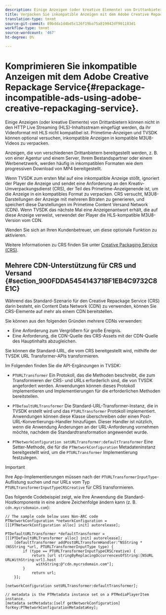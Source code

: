 ```yaml
---
description: Einige Anzeigen (oder kreative Elemente) von Drittanbietern können nicht in den HTTP Live Streaming (HLS)-Inhaltsstream eingefügt werden, da ihr Videoformat mit HLS nicht kompatibel ist. Primetime-Anzeigen und TVSDK können optional versuchen, inkompatible Anzeigen in kompatible M3U8-Videos zu verpacken.
title: Verpacken Sie inkompatible Anzeigen mit dem Adobe Creative Repackage Service neu.
translation-type: tm+mt
source-git-commit: 89bdda1d4bd5c126f19ba75a819942df901183d1
workflow-type: tm+mt
source-wordcount: '467'
ht-degree: 0%

---
```



# Komprimieren Sie inkompatible Anzeigen mit dem Adobe Creative Repackage Service{#repackage-incompatible-ads-using-adobe-creative-repackaging-service}.

Einige Anzeigen (oder kreative Elemente) von Drittanbietern können nicht in den HTTP Live Streaming (HLS)-Inhaltsstream eingefügt werden, da ihr Videoformat mit HLS nicht kompatibel ist. Primetime-Anzeigen und TVSDK können optional versuchen, inkompatible Anzeigen in kompatible M3U8-Videos zu verpacken.

Anzeigen, die von verschiedenen Drittanbietern bereitgestellt werden, z. B. von einer Agentur und einem Server, Ihrem Bestandspartner oder einem Werbenetzwerk, werden häufig in inkompatiblen Formaten wie dem progressiven Download von MP4 bereitgestellt.

Wenn TVSDK zum ersten Mal auf eine inkompatible Anzeige stößt, ignoriert der Player die Anzeige und sendet eine Anforderung an den Kreativ-Umverpackungsdienst (CRS), der Teil des Primetime-Anzeigenende ist, um die Anzeige in ein kompatibles Format zu verpacken. CRS versucht, M3U8-Darstellungen der Anzeige mit mehreren Bitraten zu generieren, und speichert diese Darstellungen im Primetime Content Versand Network (CDN). Wenn TVSDK das nächste Mal eine Anzeigenantwort erhält, die auf diese Anzeige verweist, verwendet der Player die HLS-kompatible M3U8-Version vom CDN.

Wenden Sie sich an Ihren Kundenbetreuer, um diese optionale Funktion zu aktivieren.

Weitere Informationen zu CRS finden Sie unter [Creative Packaging Service (CRS)](https://helpx.adobe.com/content/dam/help/en/primetime/guides/crs.pdf).

## Mehrere CDN-Unterstützung für CRS und Versand {#section_900FDDA5454143718F1EB4C9732C8E1C}

Während das Standard-Szenario für den Creative Repackage Service (CRS) darin besteht, ein Content Data Network (CDN) zu verwenden, können Sie CRS-Elemente auf mehr als einem CDN bereitstellen.

Sie können aus den folgenden Gründen mehrere CDNs verwenden:

* Eine Anforderung zum Vergrößern für große Ereignis.
* Eine Anforderung, die CDN-Quelle des CRS-Assets mit der CDN-Quelle des Hauptinhalts abzugleichen.

Sie können die Standard-URL, die vom CRS bereitgestellt wird, mithilfe der TVSDK URL Transformer-APIs transformieren.

Im Folgenden finden Sie die API-Ergänzungen in TVSDK:

* `PTURLTransformer` Ein Protokoll, das die Methoden beschreibt, die zum Transformieren der CRS- und URLs erforderlich sind, die von TVSDK angefordert werden. Anwendungen können dieses Protokoll implementieren und Implementierungen für die erforderlichen Methoden bereitstellen.

* `PTDefaultURLTransformer` Die Standard-URL-Transformer-Instanz, die in TVSDK erstellt wird und das  `PTURLTransformer` Protokoll implementiert. Anwendungen können diese Klasse überschreiben oder einen Post-URL-Konvertierungs-Handler hinzufügen. Dieser Handler ist nützlich, wenn die Anwendung Änderungen an der URL-Anforderung vornehmen möchte, nachdem die Standardtransformation angewendet wurde.

* `PTNetworkConfiguration setURLTransformer:defaultTransformer` Eine Setter-Methode, die für die  `PTNetworkConfiguration` Metadateninstanz bereitgestellt wird, um die  `PTURLTransformer` Implementierung festzulegen.

>[!IMPORTANT]
>
>Ihre App-Implementierungen müssen nach der `PTURLTransformerInputType`-Auflistung suchen und nur URLs vom Typ `PTURLTransformerInputTypeCRSCreative` für CRS transformieren.

Das folgende Codebeispiel zeigt, wie Ihre Anwendung die Standard-Hostkomponente in eine andere Zeichenfolge ändern kann (z. B. `cdn.mycrsdomain.com`):

```
// The sample code below uses Non-ARC code 
PTNetworkConfiguration *networkConfiguration = [[[PTNetworkConfiguration alloc] init] autorelease]; 
   
PTDefaultURLTransformer *defaultTransformer = [[[PTDefaultURLTransformer alloc] init] autorelease]; 
    [defaultTransformer addPostURLTransformHandler:^NSString *(NSString *url, PTURLTransformerInputType type) { 
        if (type == PTURLTransformerInputTypeCRSCreative) { 
            return [url stringByReplacingOccurrencesOfString:[NSURL URLWithString:url].host  
              withString:@"cdn.mycrsdomain.com"]; 
        } 
            return url; 
    }]; 
  
[networkConfiguration setURLTransformer:defaultTransformer]; 
   
// metadata is the PTMetadata instance set on a PTMediaPlayerItem instance. 
[metadata setMetadata:[self getNetworkConfiguration] forKey:PTNetworkConfigurationMetadataKey];
```


